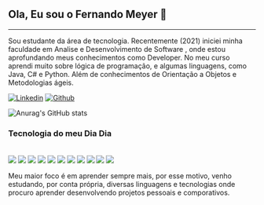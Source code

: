 ## Ola, Eu sou o Fernando Meyer 👋
<hr>
<p> Sou estudante da área de tecnologia. Recentemente (2021) iniciei minha faculdade em Analise e Desenvolvimento de Software , onde estou aprofundando meus conhecimentos como Developer. No meu curso aprendi muito sobre lógica de programação, e algumas linguagens, como Java, C# e Python. Além de conhecimentos de Orientação a Objetos e Metodologias ágeis. <p>

[![Linkedin](https://img.shields.io/badge/LinkedIn-0077B5?style=for-the-badge&logo=linkedin&logoColor=white)](https://www.linkedin.com/in/fernando-s-meyer-04b4b8186/)
[![Github](https://img.shields.io/badge/GitHub-100000?style=for-the-badge&logo=github&logoColor=white
)](https://github.com/FerndMeyer)

![Anurag's GitHub stats](https://github-readme-stats.vercel.app/api?username=FerndMeyer&show_icons=true&theme=radical)


### Tecnologia do meu Dia Dia 

<div style='display: inline_block'> <br>
<img align='center' elt=html5' src='https://img.shields.io/badge/C%23-239120?style=for-the-badge&logo=c-sharp&logoColor=white'>
<img align='center' elt=html5' src='https://img.shields.io/badge/Python-3776AB?style=for-the-badge&logo=python&logoColor=white'>
<img align='center' elt=html5' src='https://img.shields.io/badge/.NET-5C2D91?style=for-the-badge&logo=.net&logoColor=white'>
<img align='center' elt=html5' src='https://img.shields.io/badge/HTML5-E34F26?style=for-the-badge&logo=html5&logoColor=white'>
<img align='center' elt=html5' src='https://img.shields.io/badge/CSS-239120?&style=for-the-badge&logo=css3&logoColor=white'>
<img align='center' elt=html5' src='https://img.shields.io/badge/JavaScript-F7DF1E?style=for-the-badge&logo=javascript&logoColor=blacke'>
<img align='center' elt=html5' src='https://img.shields.io/badge/Node.js-43853D?style=for-the-badge&logo=node.js&logoColor=white'>
<img align='center' elt=html5' src='https://img.shields.io/badge/PHP-777BB4?style=for-the-badge&logo=php&logoColor=white'>
<img align='center' elt=html5' src='https://img.shields.io/badge/React-20232A?style=for-the-badge&logo=react&logoColor=61DAFB'>
<img align='center' elt=html5' src='https://img.shields.io/badge/Angular-DD0031?style=for-the-badge&logo=angular&logoColor=white'>
<img align='center' elt=html5' src='https://img.shields.io/badge/Microsoft_Office-D83B01?style=for-the-badge&logo=microsoft-office&logoColor=white'>
<div><br>
Meu maior foco é em aprender sempre mais, por esse motivo, venho estudando, por conta própria, diversas linguagens e tecnologias onde procuro aprender desenvolvendo projetos pessoais e comporativos.